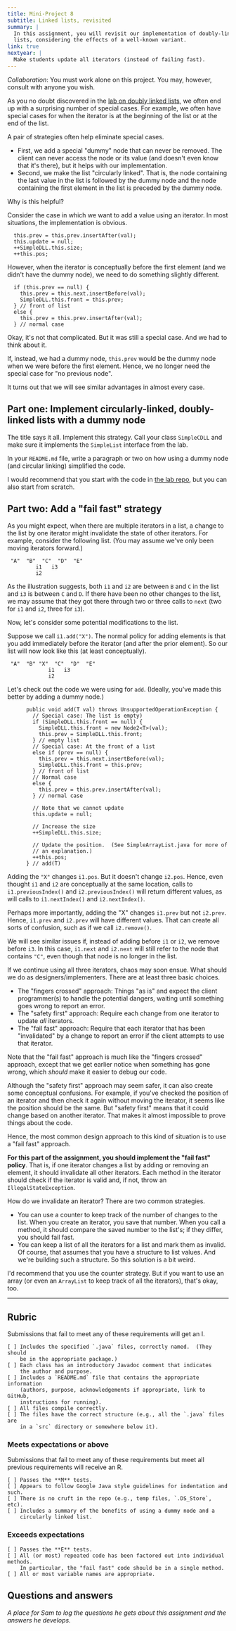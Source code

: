 ```yaml
---
title: Mini-Project 8
subtitle: Linked lists, revisited
summary: |
  In this assignment, you will revisit our implementation of doubly-linked
  lists, considering the effects of a well-known variant.
link: true
nextyear: |
  Make students update all iterators (instead of failing fast).
---
```

*Collaboration*: You must work alone on this project. You may, however, consult with anyone you wish.

As you no doubt discovered in the [lab on doubly linked lists](../labs/doubly-linked-lists), we often end up with a surprising number of special cases. For example, we often have special cases for when the iterator is at the beginning of the list or at the end of the list.

A pair of strategies often help eliminate special cases.

* First, we add a special "dummy" node that can never be removed. The client can never access the node or its value (and doesn't even know that it's there), but it helps with our implementation.
* Second, we make the list "circularly linked". That is, the node containing the last value in the list is followed by the dummy node and the node containing the first element in the list is preceded by the dummy node.

Why is this helpful?

Consider the case in which we want to add a value using an iterator. In most situations, the implementation is obvious.

```
  this.prev = this.prev.insertAfter(val);
  this.update = null;
  ++SimpleDLL.this.size;
  ++this.pos;
```

However, when the iterator is conceptually before the first element (and we didn't have the dummy node), we need to do something slightly different.

```
  if (this.prev == null) {
    this.prev = this.next.insertBefore(val);
    SimpleDLL.this.front = this.prev;
  } // front of list
  else {
    this.prev = this.prev.insertAfter(val);
  } // normal case
```

Okay, it's not that complicated. But it was still a special case. And we had to think about it.

If, instead, we had a dummy node, `this.prev` would be the dummy node when we were before the first element. Hence, we no longer need the special case for "no previous node".

It turns out that we will see similar advantages in almost every case.

Part one: Implement circularly-linked, doubly-linked lists with a dummy node
----------------------------------------------------------------------------

The title says it all. Implement this strategy. Call your class `SimpleCDLL` and make sure it implements the `SimpleList` interface from the lab.

In your `README.md` file, write a paragraph or two on how using a dummy node (and circular linking) simplified the code.

I would recommend that you start with the code in [the lab repo](https://github.com/Grinnell-CSC207/lab-linked-lists), but you can also start from scratch.

Part two: Add a "fail fast" strategy
------------------------------------

As you might expect, when there are multiple iterators in a list, a change to the list by one iterator might invalidate the state of other iterators. For example, consider the following list. (You may assume we've only been moving iterators forward.)


```  
 "A"  "B"  "C"  "D"  "E"
         i1   i3
         i2
```

As the illustration suggests, both `i1` and `i2` are between `B` and `C` in the list and `i3` is between `C` and `D`. If there have been no other changes to the list, we may assume that they got there through two or three calls to `next` (two for `i1` and `i2`, three for `i3`).

Now, let's consider some potential modifications to the list.

Suppose we call `i1.add("X")`. The normal policy for adding elements is that you add immediately before the iterator (and after the prior element). So our list will now look like this (at least conceptually).

```  
 "A"  "B" "X"  "C"  "D"  "E"
             i1   i3
             i2
```

Let's check out the code we were using for `add`. (Ideally, you've made this better by adding a dummy node.)

```
      public void add(T val) throws UnsupportedOperationException {
        // Special case: The list is empty)
        if (SimpleDLL.this.front == null) {
          SimpleDLL.this.front = new Node2<T>(val);
          this.prev = SimpleDLL.this.front;
        } // empty list
        // Special case: At the front of a list
        else if (prev == null) {
          this.prev = this.next.insertBefore(val);
          SimpleDLL.this.front = this.prev;
        } // front of list
        // Normal case
        else {
          this.prev = this.prev.insertAfter(val);
        } // normal case

        // Note that we cannot update
        this.update = null;

        // Increase the size
        ++SimpleDLL.this.size;

        // Update the position.  (See SimpleArrayList.java for more of
        // an explanation.)
        ++this.pos;
      } // add(T)
```

Adding the `"X"` changes `i1.pos`. But it doesn't change `i2.pos`. Hence, even thought `i1` and `i2` are conceptually at the same location, calls to `i1.previousIndex()` and `i2.previousIndex()` will return different values, as will calls to `i1.nextIndex()` and `i2.nextIndex()`.

Perhaps more importantly, adding the "X" changes `i1.prev` but not `i2.prev`. Hence, `i1.prev` and `i2.prev` will have different values. That can create all sorts of confusion, such as if we call `i2.remove()`.

We will see similar issues if, instead of adding before `i1` or `i2`, we remove before `i3`. In this case, `i1.next` and `i2.next` will still refer to the node that contains `"C"`, even though that node is no longer in the list.

If we continue using all three iterators, chaos may soon ensue. What should we do as designers/implementers. There are at least three basic choices.

* The "fingers crossed" approach: Things "as is" and expect the client programmer(s) to handle the potential dangers, waiting until something goes wrong to report an error.
* The "safety first" approach: Require each change from one iterator to update *all* iterators.
* The "fail fast" approach: Require that each iterator that has been "invalidated" by a change to report an error if the client attempts to use that iterator.

Note that the "fail fast" approach is much like the "fingers crossed" approach, except that we get earlier notice when something has gone wrong, which _should_ make it easier to debug our code.

Although the "safety first" approach may seem safer, it can also create some conceptual confusions. For example, if you've checked the position of an iterator and then check it again without moving the iterator, it seems like the position should be the same. But "safety first" means that it could change based on another iterator. That makes it almost impossible to prove things about the code.

Hence, the most common design approach to this kind of situation is to use a "fail fast" approach.

**For this part of the assignment, you should implement the "fail fast" policy**. That is, if one iterator changes a list by adding or removing an element, it should invalidate all other iterators. Each method in the iterator should check if the iterator is valid and, if not, throw an `IllegalStateException`.

How do we invalidate an iterator? There are two common strategies. 

* You can use a counter to keep track of the number of changes to the list. When you create an iterator, you save that number. When you call a method, it should compare the saved number to the list's; if they differ, you should fail fast.
* You can keep a list of all the iterators for a list and mark them as invalid. Of course, that assumes that you have a structure to list values. And we're building such a structure. So this solution is a bit weird.

I'd recommend that you use the counter strategy. But if you want to use an array (or even an `ArrayList` to keep track of all the iterators), that's okay, too.

---

## Rubric

Submissions that fail to meet any of these requirements will get an I.

```
[ ] Includes the specified `.java` files, correctly named.  (They should
    be in the appropriate package.)
[ ] Each class has an introductory Javadoc comment that indicates
    the author and purpose. 
[ ] Includes a `README.md` file that contains the appropriate information 
    (authors, purpose, acknowledgements if appropriate, link to GitHub,
    instructions for running).
[ ] All files compile correctly.
[ ] The files have the correct structure (e.g., all the `.java` files are
    in a `src` directory or somewhere below it).
```

### Meets expectations or above

Submissions that fail to meet any of these requirements but meet all
previous requirements will receive an R.

```
[ ] Passes the **M** tests.
[ ] Appears to follow Google Java style guidelines for indentation and such.
[ ] There is no cruft in the repo (e.g., temp files, `.DS_Store`, etc).
[ ] Includes a summary of the benefits of using a dummy node and a 
    circularly linked list.
```

### Exceeds expectations

```
[ ] Passes the **E** tests.
[ ] All (or most) repeated code has been factored out into individual methods.
    In particular, the "fail fast" code should be in a single method.
[ ] All or most variable names are appropriate.
```

## Questions and answers

_A place for Sam to log the questions he gets about this assignment and
the answers he develops._

